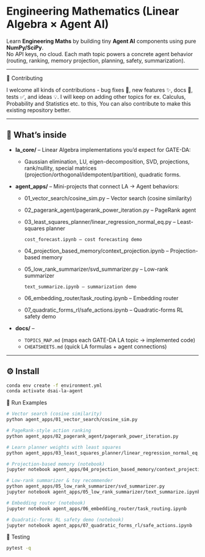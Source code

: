 # Engineering Mathematics (Linear Algebra × Agent AI)

Learn **Engineering Maths** by building tiny **Agent AI** components using pure **NumPy/SciPy**.  
No API keys, no cloud. Each math topic powers a concrete agent behavior (routing, ranking, memory projection, planning, safety, summarization).

---
🤝 Contributing

I welcome all kinds of contributions - bug fixes 🐛, new features ✨, docs 📖, tests ✅, and ideas 💡.
I will keep on adding other topics for ex. Calculus, Probability and Statistics etc. to this, 
You can also contribute to make this existing repository better.

---

## 📂 What’s inside

- **la_core/** – Linear Algebra implementations you’d expect for GATE-DA:
  - Gaussian elimination, LU, eigen-decomposition, SVD, projections, rank/nullity, special matrices (projection/orthogonal/idempotent/partition), quadratic forms.
- **agent_apps/** – Mini-projects that connect LA → Agent behaviors:
  - 01_vector_search/cosine_sim.py – Vector search (cosine similarity)

  - 02_pagerank_agent/pagerank_power_iteration.py – PageRank agent

  - 03_least_squares_planner/linear_regression_normal_eq.py – Least-squares planner

        cost_forecast.ipynb – cost forecasting demo

  - 04_projection_based_memory/context_projection.ipynb – Projection-based memory

  - 05_low_rank_summarizer/svd_summarizer.py – Low-rank summarizer

        text_summarize.ipynb – summarization demo

  - 06_embedding_router/task_routing.ipynb – Embedding router

  - 07_quadratic_forms_rl/safe_actions.ipynb – Quadratic-forms RL safety demo

  
- **docs/** – 
  - `TOPICS_MAP.md` (maps each GATE-DA LA topic → implemented code)
  - `CHEATSHEETS.md` (quick LA formulas + agent connections)

---

## ⚙️ Install

```bash
conda env create -f environment.yml
conda activate dsai-la-agent
```

🚀 Run Examples

```bash
# Vector search (cosine similarity)
python agent_apps/01_vector_search/cosine_sim.py

# PageRank-style action ranking
python agent_apps/02_pagerank_agent/pagerank_power_iteration.py

# Learn planner weights with least squares
python agent_apps/03_least_squares_planner/linear_regression_normal_eq.py

# Projection-based memory (notebook)
jupyter notebook agent_apps/04_projection_based_memory/context_projection.ipynb

# Low-rank summarizer & toy recommender
python agent_apps/05_low_rank_summarizer/svd_summarizer.py
jupyter notebook agent_apps/05_low_rank_summarizer/text_summarize.ipynb

# Embedding router (notebook)
jupyter notebook agent_apps/06_embedding_router/task_routing.ipynb

# Quadratic-forms RL safety demo (notebook)
jupyter notebook agent_apps/07_quadratic_forms_rl/safe_actions.ipynb
```

🧪 Testing

```bash
pytest -q
```
